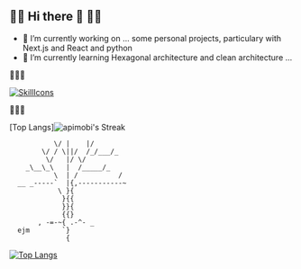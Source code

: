 ## 🌳🌳 Hi there 👋 🌳🌳

- 🔭 I’m currently working on ... some personal projects, particulary with Next.js and React and python
- 🌱 I’m currently learning Hexagonal architecture and clean architecture ...

🌳🌳🌳

[![SkillIcons](https://skillicons.dev/icons?i=php,symfony,py,react,ts,next,flask,docker,linux)](https://skillicons.dev)<br/>

🌳🌳🌳
<!--
**apimobi/apimobi** is a ✨ _special_ ✨ repository because its `README.md` (this file) appears on your GitHub profile.

Here are some ideas to get you started:

- 🔭 I’m currently working on ...
- 🌱 I’m currently learning ...
- 👯 I’m looking to collaborate on ...
- 🤔 I’m looking for help with ...
- 💬 Ask me about ...
- 📫 How to reach me: ...
- 😄 Pronouns: ...
- ⚡ Fun fact: ...
-->

[Top Langs]![apimobi's Streak](https://github-readme-streak-stats.herokuapp.com/?user=apimobi&theme=default&hide_border=true)

```
           \/ |    |/
        \/ / \||/  /_/___/_
         \/   |/ \/
    _\__\_\   |  /_____/_
           \  | /          /
  __ _-----`  |{,-----------~
            \ }{
             }{{
             }}{
             {{}
       , -=-~{ .-^- _
  ejm        `}
              {
```

[![Top Langs](https://github-readme-stats.vercel.app/api/top-langs/?username=apimobi)](https://github.com/apimobi/github-readme-stats)
